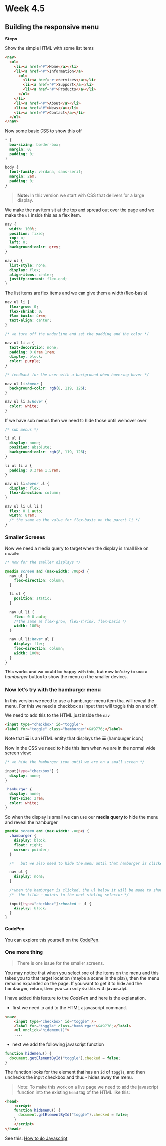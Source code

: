 # Week 4.5
## Building the responsive menu
**Steps**

Show the simple HTML with some list items

```html
<nav>
  <ul>
    <li><a href="#">Home</a></li>
    <li><a href="#">Information</a>
      <ul>
        <li><a href="#">Services</a></li>
        <li><a href="#">Support</a></li>
        <li><a href="#">Products</a></li>
      </ul>
    </li>
    <li><a href="#">About</a></li>
    <li><a href="#">News</a></li>
    <li><a href="#">Contact</a></li>
  </ul>
</nav>
```

Now some basic CSS to show this off

```css
* {
  box-sizing: border-box;
  margin: 0;
  padding: 0;
}

body {
  font-family: verdana, sans-serif;
  margin: 2em;
  padding: 0;
}
```

>**Note:** In this version we start with CSS that delivers for a large display.

We make the nav item sit at the top and spread out over the page and we make the `ul` inside this as a flex item.


```css
nav {
  width: 100%;
  position: fixed;
  top: 0;
  left: 0;
  background-color: grey;
}

nav ul {
  list-style: none;
  display: flex;
  align-items: center;
  justify-content: flex-end;
}
```

The list items are flex items and we can give them a width (flex-basis)

```css
nav ul li {
  flex-grow: 0;
  flex-shrink: 0;
  flex-basis: 8rem;
  text-align: center;
}

/* we turn off the underline and set the padding and the color */

nav ul li a {
  text-decoration: none;
  padding: 0.8rem 1rem;
  display: block;
  color: purple;
}

/* feedback for the user with a background when hovering hover */

nav ul li:hover {
  background-color: rgb(8, 119, 126);
}

nav ul li a:hover {
  color: white;
}
```

If we have sub menus then we need to hide those until we hover over

```css
/* sub menus */

li ul {
  display: none;
  position: absolute;
  background-color: rgb(8, 119, 126);
}

li ul li a {
  padding: 0.3rem 1.5rem;
}

nav ul li:hover ul {
  display: flex;
  flex-direction: column;
}

nav ul li ul li {
  flex: 0 1 auto;
  width: 8rem;
  /* the same as the value for flex-basis on the parent li */
}
```

### Smaller Screens

Now we need a media query to target when the display is small like on mobile

```css
/* now for the smaller displays */

@media screen and (max-width: 700px) {
  nav ul {
    flex-direction: column;
  }

  li ul {
    position: static;
  }

  nav ul li {
    flex: 0 0 auto;
    /*the same as flex-grow, flex-shrink, flex-basis */
    width: 100%;
  }

  nav ul li:hover ul {
    display: flex;
    flex-direction: column;
    width: 100%;
  }
}
```

This works and we could be happy with this, but now let's try to use a _hamburger_ button to show the menu on the smaller devices.

### Now let’s try with the hamburger menu 

In this version we need to use a hamburger menu item that will reveal the menu.  For this we need a checkbox as input that will toggle this on and off.

We need to add this to the HTML just inside the `nav`

```html
<input type="checkbox" id="toggle">
<label for="toggle" class="hamburger">&#9776;</label>
```

Note that **&#9776;** is an HTML entity that displays the **☰** (hamburger icon.)

Now in the CSS we need to hide this item when we are in the normal wide screen view:

```css
/* we hide the hamburger icon until we are on a small screen */

input[type="checkbox"] {
  display: none;
}

.hamburger {
  display: none;
  font-size: 2rem;
  color: white;
}
```

So when the display is small we can use our **media query** to hide the menu and reveal the hamburger

```css
@media screen and (max-width: 700px) {
  .hamburger {
    display: block;
    float: right;
    cursor: pointer;
  }

  /*   but we also need to hide the menu until that hamburger is clicked */

  nav ul {
    display: none;
  }

  /*when the hamburger is clicked, the ul below it will be made to show */
  /*  the tilda ~ points to the next sibling selector */

  input[type="checkbox"]:checked ~ ul {
    display: block;
  }
}

```

#### CodePen

You can explore this yourself on the [CodePen](https://codepen.io/pageboy/pen/MWqYzgP).

### One more thing 
 
 > There is one issue for the smaller screens.

You may notice that when you select one of the items on the menu and this takes you to that target location (maybe a scene in the play), then the menu remains expanded on the page. If you want to get it to hide and the hamburger, return, then you can only do this with javascript.

I have added this feature to the _CodePen_ and here is the explanation.

- first we need to add to the HTML a javascript command.
```html
<nav>
    <input type="checkbox" id="toggle" />
    <label for="toggle" class="hamburger">&#9776;</label>
    <ul onclick="hidemenu()">
    ....
```
-  next we add the following javascript function
```js
function hidemenu() {
  document.getElementById("toggle").checked = false;
}
```

The function looks for the element that has an `id` of `toggle`, and then unchecks the input checkbox and thus - hides away the menu.

>Note: To make this work on a live page we need to add the javascript function into the existing `head` tag of the HTML like this:

```html
<head>
	<script>
	function hidemenu() {
	  document.getElementById("toggle").checked = false;
	}
	</script>
</head>

```

See this: [How to do Javascript](How%20to%20do%20Javascript.md)